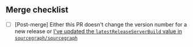 ## Merge checklist

- [ ] [Post-merge] Either this PR doesn't change the version number for a new release or [I've updated the `latestReleaseServerBuild` value in `sourcegraph/sourcegraph`](https://sourcegraph.sgdev.org/github.com/sourcegraph/sourcegraph/-/blob/cmd/server/README.md#5-notify-existing-instances-that-an-update-is-available)

